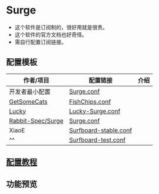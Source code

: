 # Surge
- 这个软件是订阅制的，很好用就是很贵。
- 这个软件的官方文档也好奇怪。
- 需自行配置订阅链接。

## 配置模板

| 作者/项目                                                     | 配置链接                                                                                                                                               | 介绍  |
| --------------------------------------------------------- | -------------------------------------------------------------------------------------------------------------------------------------------------- | --- |
| 开发者最小配置                                                   | [Surge.conf](https://gist.githubusercontent.com/Zeaphyou/864aebea248ca1bb8000e0e5623b65f3/raw/c36413c715f43f22772d3c2353358e1ff936b2e6/Surge.conf) |     |
| [GetSomeCats](https://github.com/getsomecat/GetSomeCats)  | [FishChips.conf](https://github.com/getsomecat/GetSomeCats/raw/refs/heads/Surge/FishChips.conf)                                                    |     |
| [Lucky](https://github.com/As-Lucky/Lucky)                | [Lucky-Surge.conf](https://raw.githubusercontent.com/As-Lucky/Lucky/refs/heads/main/Lucky-Surge.conf)                                              |     |
| [Rabbit-Spec/Surge](https://github.com/Rabbit-Spec/Surge) | [Surge.conf](https://raw.githubusercontent.com/Rabbit-Spec/Surge/refs/heads/Master/Conf/Spec/Surge.conf)                                           |     |
| XiaoE                                                     | [Surfboard-stable.conf](https://raw.githubusercontent.com/LaolunsiG/PCR/refs/heads/main/Config_File/Surfboard/Surfboard-stable.conf)               |     |
| ^^                                                        | [Surfboard-test.conf](https://raw.githubusercontent.com/LaolunsiG/PCR/refs/heads/main/Config_File/Surfboard/Surfboard-test.conf)                   |     |

## [配置教程](https://github.com/LaolunsiG/PCR/blob/main/Agency_Wiki/%E4%BB%A3%E7%90%86%E5%B7%A5%E5%85%B7%E9%85%8D%E7%BD%AE%E6%95%99%E7%A8%8B/Surge%20%E9%85%8D%E7%BD%AE%E6%95%99%E7%A8%8B.md)

## 功能预览



